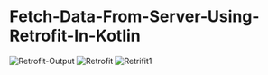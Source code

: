 # Fetch-Data-From-Server-Using-Retrofit-In-Kotlin
![Retrofit-Output](https://user-images.githubusercontent.com/81187698/169259152-0cc53e4a-7ac0-4fbe-b475-14b6e8bcb22a.PNG)
![Retrofit](https://user-images.githubusercontent.com/81187698/169259181-70018cd3-2cae-4e04-9b8d-72ea2f80efe2.PNG)
![Retrifit1](https://user-images.githubusercontent.com/81187698/169259214-a21429dc-2f59-438b-bfd8-da7adf87f481.PNG)

